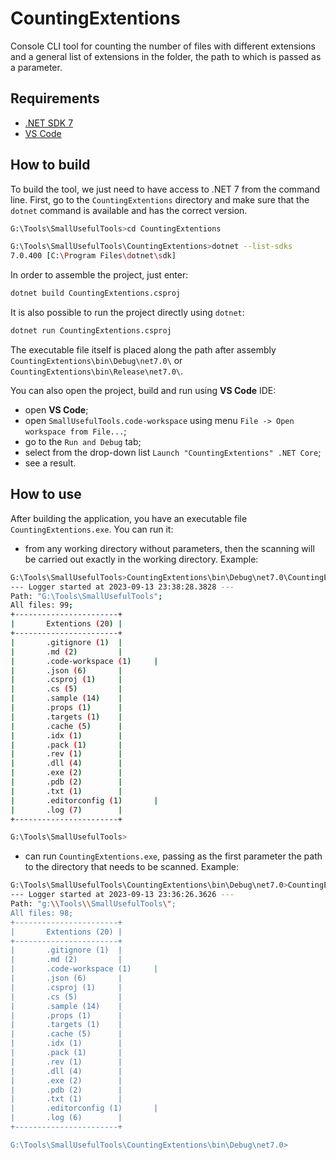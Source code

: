 # CountingExtentions

Console CLI tool for counting the number of files with different extensions and a general list of extensions in the folder, the path to which is passed as a parameter.

## Requirements

* [.NET SDK 7](https://dotnet.microsoft.com/en-us/download/dotnet/7.0)
* [VS Code](https://code.visualstudio.com/download)

## How to build

To build the tool, we just need to have access to .NET 7 from the command line. First, go to the `CountingExtentions` directory and make sure that the `dotnet` command is available and has the correct version.

```bash
G:\Tools\SmallUsefulTools>cd CountingExtentions

G:\Tools\SmallUsefulTools\CountingExtentions>dotnet --list-sdks
7.0.400 [C:\Program Files\dotnet\sdk]
```

In order to assemble the project, just enter:

```bash
dotnet build CountingExtentions.csproj
```

It is also possible to run the project directly using `dotnet`:

```bash
dotnet run CountingExtentions.csproj
```

The executable file itself is placed along the path after assembly `CountingExtentions\bin\Debug\net7.0\` or `CountingExtentions\bin\Release\net7.0\`.


You can also open the project, build and run using **VS Code** IDE:
* open **VS Code**;
* open `SmallUsefulTools.code-workspace` using menu `File -> Open workspace from File...`;
* go to the `Run and Debug` tab;
* select from the drop-down list `Launch "CountingExtentions" .NET Core`;
* see a result.

## How to use

After building the application, you have an executable file `CountingExtentions.exe`. You can run it:
* from any working directory without parameters, then the scanning will be carried out exactly in the working directory.
    Example:
```bash
G:\Tools\SmallUsefulTools>CountingExtentions\bin\Debug\net7.0\CountingExtentions.exe      
--- Logger started at 2023-09-13 23:38:28.3828 ---
Path: "G:\Tools\SmallUsefulTools";
All files: 99;
+-----------------------+
|       Extentions (20) |
+-----------------------+
|       .gitignore (1)  |
|       .md (2)         |
|       .code-workspace (1)     |
|       .json (6)       |
|       .csproj (1)     |
|       .cs (5)         |
|       .sample (14)    |
|       .props (1)      |
|       .targets (1)    |
|       .cache (5)      |
|       .idx (1)        |
|       .pack (1)       |
|       .rev (1)        |
|       .dll (4)        |
|       .exe (2)        |
|       .pdb (2)        |
|       .txt (1)        |
|       .editorconfig (1)       |
|       .log (7)        |
+-----------------------+

G:\Tools\SmallUsefulTools>
```

* can run `CountingExtentions.exe`, passing as the first parameter the path to the directory that needs to be scanned.
Example: 
```bash
G:\Tools\SmallUsefulTools\CountingExtentions\bin\Debug\net7.0>CountingExtentions.exe "g:\\Tools\\SmallUsefulTools\\" 
--- Logger started at 2023-09-13 23:36:26.3626 ---
Path: "g:\\Tools\\SmallUsefulTools\";
All files: 98;
+-----------------------+
|       Extentions (20) |
+-----------------------+
|       .gitignore (1)  |
|       .md (2)         |
|       .code-workspace (1)     |
|       .json (6)       |
|       .csproj (1)     |
|       .cs (5)         |
|       .sample (14)    |
|       .props (1)      |
|       .targets (1)    |
|       .cache (5)      |
|       .idx (1)        |
|       .pack (1)       |
|       .rev (1)        |
|       .dll (4)        |
|       .exe (2)        |
|       .pdb (2)        |
|       .txt (1)        |
|       .editorconfig (1)       |
|       .log (6)        |
+-----------------------+

G:\Tools\SmallUsefulTools\CountingExtentions\bin\Debug\net7.0>
```
